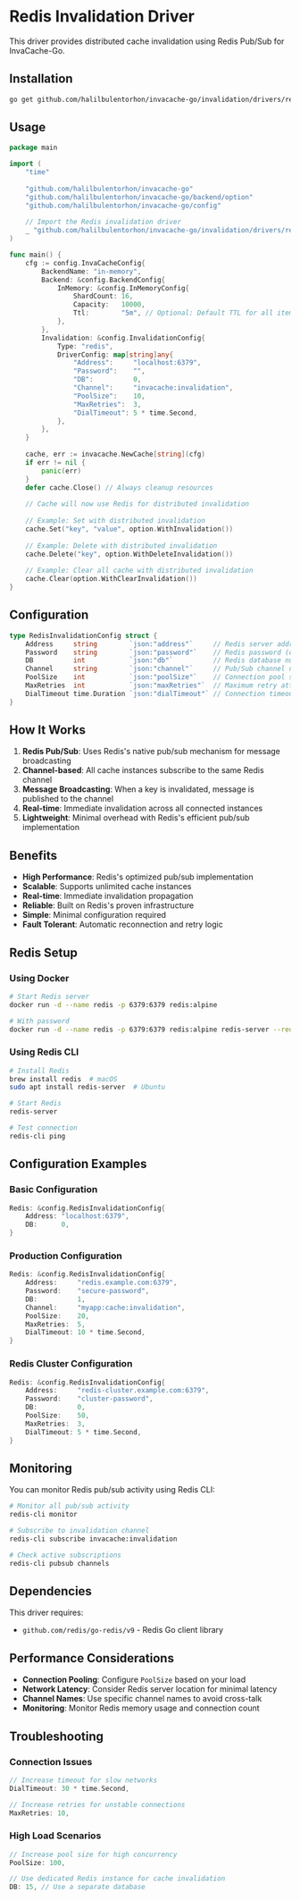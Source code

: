 # Redis Invalidation Driver

This driver provides distributed cache invalidation using Redis Pub/Sub for InvaCache-Go.

## Installation

```bash
go get github.com/halilbulentorhon/invacache-go/invalidation/drivers/redis
```

## Usage

```go
package main

import (
    "time"
    
    "github.com/halilbulentorhon/invacache-go"
    "github.com/halilbulentorhon/invacache-go/backend/option"
    "github.com/halilbulentorhon/invacache-go/config"
    
    // Import the Redis invalidation driver
    _ "github.com/halilbulentorhon/invacache-go/invalidation/drivers/redis"
)

func main() {
    cfg := config.InvaCacheConfig{
        BackendName: "in-memory",
        Backend: &config.BackendConfig{
            InMemory: &config.InMemoryConfig{
                ShardCount: 16,
                Capacity:   10000,
                Ttl:        "5m", // Optional: Default TTL for all items
            },
        },
        Invalidation: &config.InvalidationConfig{
            Type: "redis",
            DriverConfig: map[string]any{
                "Address":     "localhost:6379",
                "Password":    "",
                "DB":          0,
                "Channel":     "invacache:invalidation",
                "PoolSize":    10,
                "MaxRetries":  3,
                "DialTimeout": 5 * time.Second,
            },
        },
    }
    
    cache, err := invacache.NewCache[string](cfg)
    if err != nil {
        panic(err)
    }
    defer cache.Close() // Always cleanup resources
    
    // Cache will now use Redis for distributed invalidation
    
    // Example: Set with distributed invalidation
    cache.Set("key", "value", option.WithInvalidation())
    
    // Example: Delete with distributed invalidation
    cache.Delete("key", option.WithDeleteInvalidation())
    
    // Example: Clear all cache with distributed invalidation
    cache.Clear(option.WithClearInvalidation())
}
```

## Configuration

```go
type RedisInvalidationConfig struct {
    Address     string        `json:"address"`     // Redis server address (e.g., "localhost:6379")
    Password    string        `json:"password"`    // Redis password (optional)
    DB          int           `json:"db"`          // Redis database number
    Channel     string        `json:"channel"`     // Pub/Sub channel name (optional, defaults to "invacache:invalidation")
    PoolSize    int           `json:"poolSize"`    // Connection pool size (optional, defaults to 10)
    MaxRetries  int           `json:"maxRetries"`  // Maximum retry attempts (optional, defaults to 3)
    DialTimeout time.Duration `json:"dialTimeout"` // Connection timeout (optional, defaults to 5s)
}
```

## How It Works

1. **Redis Pub/Sub**: Uses Redis's native pub/sub mechanism for message broadcasting
2. **Channel-based**: All cache instances subscribe to the same Redis channel
3. **Message Broadcasting**: When a key is invalidated, message is published to the channel
4. **Real-time**: Immediate invalidation across all connected instances
5. **Lightweight**: Minimal overhead with Redis's efficient pub/sub implementation

## Benefits

- **High Performance**: Redis's optimized pub/sub implementation
- **Scalable**: Supports unlimited cache instances
- **Real-time**: Immediate invalidation propagation
- **Reliable**: Built on Redis's proven infrastructure
- **Simple**: Minimal configuration required
- **Fault Tolerant**: Automatic reconnection and retry logic

## Redis Setup

### Using Docker

```bash
# Start Redis server
docker run -d --name redis -p 6379:6379 redis:alpine

# With password
docker run -d --name redis -p 6379:6379 redis:alpine redis-server --requirepass mypassword
```

### Using Redis CLI

```bash
# Install Redis
brew install redis  # macOS
sudo apt install redis-server  # Ubuntu

# Start Redis
redis-server

# Test connection
redis-cli ping
```

## Configuration Examples

### Basic Configuration

```go
Redis: &config.RedisInvalidationConfig{
    Address: "localhost:6379",
    DB:      0,
}
```

### Production Configuration

```go
Redis: &config.RedisInvalidationConfig{
    Address:     "redis.example.com:6379",
    Password:    "secure-password",
    DB:          1,
    Channel:     "myapp:cache:invalidation",
    PoolSize:    20,
    MaxRetries:  5,
    DialTimeout: 10 * time.Second,
}
```

### Redis Cluster Configuration

```go
Redis: &config.RedisInvalidationConfig{
    Address:     "redis-cluster.example.com:6379",
    Password:    "cluster-password",
    DB:          0,
    PoolSize:    50,
    MaxRetries:  3,
    DialTimeout: 5 * time.Second,
}
```

## Monitoring

You can monitor Redis pub/sub activity using Redis CLI:

```bash
# Monitor all pub/sub activity
redis-cli monitor

# Subscribe to invalidation channel
redis-cli subscribe invacache:invalidation

# Check active subscriptions
redis-cli pubsub channels
```

## Dependencies

This driver requires:
- `github.com/redis/go-redis/v9` - Redis Go client library

## Performance Considerations

- **Connection Pooling**: Configure `PoolSize` based on your load
- **Network Latency**: Consider Redis server location for minimal latency
- **Channel Names**: Use specific channel names to avoid cross-talk
- **Monitoring**: Monitor Redis memory usage and connection count

## Troubleshooting

### Connection Issues

```go
// Increase timeout for slow networks
DialTimeout: 30 * time.Second,

// Increase retries for unstable connections
MaxRetries: 10,
```

### High Load Scenarios

```go
// Increase pool size for high concurrency
PoolSize: 100,

// Use dedicated Redis instance for cache invalidation
DB: 15, // Use a separate database
```
